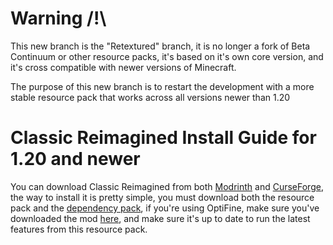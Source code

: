 # Warning /!\
This new branch is the "Retextured" branch, it is no longer a fork of Beta Continuum or other resource packs, it's based on it's own core version, and it's cross compatible with newer versions of Minecraft.

The purpose of this new branch is to restart the development with a more stable resource pack that works across all versions newer than 1.20

# Classic Reimagined Install Guide for 1.20 and newer
You can download Classic Reimagined from both [Modrinth](https://modrinth.com/resourcepack/classic-reimagined-10s) and [CurseForge](https://www.curseforge.com/minecraft/texture-packs/classic-reimagined), the way to install it is pretty simple, you must download both the resource pack and the [dependency pack](https://modrinth.com/project/ULU4JTr0), if you're using OptiFine, make sure you've downloaded the mod [here](https://optifine.net), and make sure it's up to date to run the latest features from this resource pack.



